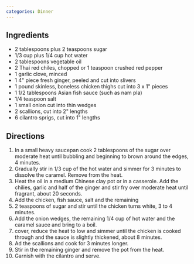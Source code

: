 ```yaml
---
categories: Dinner
---
```


## Ingredients

 - 2 tablespoons plus 2 teaspoons sugar
 - 1/3 cup plus 1/4 cup hot water
 - 2 tablespoons vegetable oil
 - 2 Thai red chiles, chopped or 1 teaspoon crushed red pepper
 - 1 garlic clove, minced
 - 1 4" piece fresh ginger, peeled and cut into slivers
 - 1 pound skinless, boneless chicken thighs cut into 3 x 1" pieces
 - 1 1/2 tablespoons Asian fish sauce (such as nam pla)
 - 1/4 teaspoon salt
 - 1 small onion cut into thin wedges
 - 2 scallions, cut into 2" lengths
 - 6 cilantro sprigs, cut into 1" lengths

## Directions

1. In a small heavy saucepan cook 2 tablespoons of the sugar over moderate heat until bubbling and beginning to brown around the edges, 4 minutes.
2. Gradually stir in 1/3 cup of the hot water and simmer for 3 minutes to dissolve the caramel. Remove from the heat.
3. Heat the oil in a medium Chinese clay pot or in a casserole.  Add the chilies, garlic and half of the ginger and stir fry over moderate heat until fragrant, about 20 seconds.
4. Add the chicken, fish sauce, salt and the remaining
5. 2 teaspoons of sugar and stir until the chicken turns white, 3 to 4 minutes. 
6. Add the onion wedges, the remaining 1/4 cup of hot water and the caramel sauce and bring to a boil.
7. cover, reduce the heat to low and simmer until the chicken is cooked through and the sauce is slightly thickened, about 8 minutes.
8. Ad the scallions and cook for 3 minutes longer.
9. Stir in the remaining ginger and remove the pot from the heat.
10. Garnish with the cilantro and serve.
